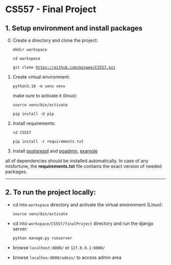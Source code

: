 # CS557 - Final Project

## 1. Setup environment and install packages

0. Create a directory and clone the project:

    <code>mkdir workspace</code>

    <code>cd workspace</code>

    <code>git clone https://github.com/minaee/CS557.git</code>

1. Create virtual environment:

    <code>python3.10 -m venv venv</code>

    make sure to activate it (linux):

    <code>source venv/bin/activate</code>
    
    <code>pip install -U pip</code>

2. Install requirements:

    <code>cd CS557</code>
    
    <code>pip install -r requirements.txt</code>


3. Install [postgresql](https://www.postgresql.org/) and [pgadmin](https://www.pgadmin.org/), [example](https://www.howtoforge.com/how-to-install-postgresql-and-pgadmin4-on-ubuntu-1804-lts/)

all of dependencies should be installed automatically. In case of any misfortune, the **requirements.txt** file contains the exact version of needed packages.

---

## 2. To run the project locally:

- cd into `workspace` directory and activate the virtual environment (Linux):

    <code>source venv/bin/activate</code>

- cd into `workspace/CS557/finalProject` directory and run the django server: 

    <code>python manage.py runserver</code>

- browse `localhost:8000/` or `127.0.0.1:8000/`
- browse `localhos:8000/admin/` to access admin area

